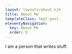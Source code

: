 ```yaml
---
layout: layouts/about.njk
title: About Me
templateClass: tmpl-post
eleventyNavigation:
  key: About Me
  order: 5
---
```


I am a person that writes stuff.
